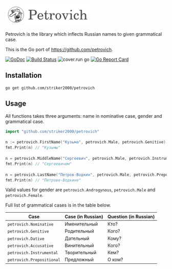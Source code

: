 ![Petrovich](petrovich.png)

Petrovich is the library which inflects Russian names to given grammatical case.

This is the Go port of https://github.com/petrovich.

[![GoDoc](https://godoc.org/github.com/striker2000/petrovich?status.svg)](https://godoc.org/github.com/striker2000/petrovich)
[![Build Status](https://travis-ci.org/striker2000/petrovich.svg?branch=master)](https://travis-ci.org/striker2000/petrovich)
![cover.run go](https://cover.run/go/github.com/striker2000/petrovich.svg)
[![Go Report Card](https://goreportcard.com/badge/github.com/striker2000/petrovich)](https://goreportcard.com/report/github.com/striker2000/petrovich)

## Installation

```
go get github.com/striker2000/petrovich
```

## Usage

All functions takes three arguments: name in nominative case, gender and grammatical case.

```go
import "github.com/striker2000/petrovich"

n := petrovich.FirstName("Кузьма", petrovich.Male, petrovich.Genitive)
fmt.Print(n) // "Кузьмы"

n = petrovich.MiddleName("Сергеевич", petrovich.Male, petrovich.Instrumental)
fmt.Print(n) // "Сергеевичем"

n = petrovich.LastName("Петров-Водкин", petrovich.Male, petrovich.Prepositional)
fmt.Print(n) // "Петрове-Водкине"
```

Valid values for gender are `petrovich.Androgynous`, `petrovich.Male` and `petrovich.Female`.

Full list of grammatical cases is in the table below.

| Case                      | Case (in Russian) | Question (in Russian)  |
|---------------------------|-------------------|------------------------|
| `petrovich.Nominative`    | Именительный      | Кто?                   |
| `petrovich.Genitive`      | Родительный       | Кого?                  |
| `petrovich.Dative`        | Дательный         | Кому?                  |
| `petrovich.Accusative`    | Винительный       | Кого?                  |
| `petrovich.Instrumental`  | Творительный      | Кем?                   |
| `petrovich.Prepositional` | Предложный        | О ком?                 |
